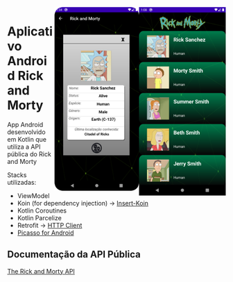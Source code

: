 <img align="right" src="https://github.com/enicacio/Android_App_Rick_Morty/blob/master/sample.png" width="200">
<img align="right" src="https://github.com/enicacio/Android_App_Rick_Morty/blob/master/sample1.png" width="195">

# Aplicativo Android Rick and Morty

App Android desenvolvido em Kotlin que utiliza a API pública do Rick and Morty

Stacks utilizadas:
 * ViewModel
 * Koin (for dependency injection) -> [Insert-Koin](https://insert-koin.io/)
 * Kotlin Coroutines
 * Kotlin Parcelize
 * Retrofit -> [HTTP Client](https://square.github.io/retrofit/)
 * [Picasso for Android](https://square.github.io/picasso/)


## Documentação da API Pública
[The Rick and Morty API](https://rickandmortyapi.com/)
